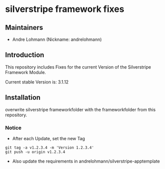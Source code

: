 # silverstripe framework fixes

## Maintainers

 * Andre Lohmann (Nickname: andrelohmann)
  <lohmann dot andre at googlemail dot com>

## Introduction

This repository includes Fixes for the current Version of the Silverstripe Framework Module.

Current stable Version is: 3.1.12

## Installation

overwrite silverstripe frameworkfolder with the frameworkfolder from this repository.

### Notice
 * After each Update, set the new Tag
```
git tag -a v1.2.3.4 -m 'Version 1.2.3.4'
git push -u origin v1.2.3.4
```
 * Also update the requirements in andrelohmann/silverstripe-apptemplate